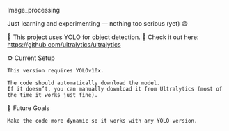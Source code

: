 Image_processing

Just learning and experimenting — nothing too serious (yet) 😄

🧠 This project uses YOLO for object detection.
🔗 Check it out here: https://github.com/ultralytics/ultralytics


⚙️ Current Setup

    This version requires YOLOv10x.

    The code should automatically download the model.
    If it doesn’t, you can manually download it from Ultralytics (most of the time it works just fine).

🔄 Future Goals

    Make the code more dynamic so it works with any YOLO version.
